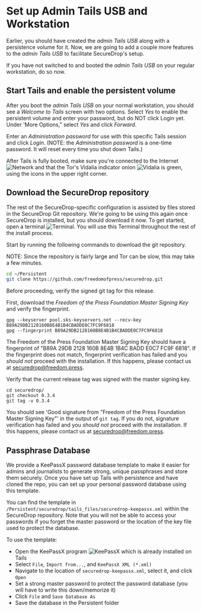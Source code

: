 # Set up Admin Tails USB and Workstation

Earlier, you should have created the *admin Tails USB* along with a persistence volume for it. Now, we are going to add a couple more features to the *admin Tails USB* to facilitate SecureDrop's setup.

If you have not switched to and booted the *admin Tails USB* on your regular workstation, do so now.

## Start Tails and enable the persistent volume

After you boot the *admin Tails USB* on your normal workstation, you should see a *Welcome to Tails* screen with two options. Select *Yes* to enable the persistent volume and enter your password, but do NOT click Login yet. Under 'More Options," select *Yes* and click *Forward*.

Enter an *Administration password* for use with this specific Tails session and click *Login*. (NOTE: the *Administration password* is a one-time password. It will reset every time you shut down Tails.)

After Tails is fully booted, make sure you're connected to the Internet ![Network](../images/network-wired.png) and that the Tor's Vidalia indicator onion ![Vidalia](../images/vidalia.png) is green, using the icons in the upper right corner.

## Download the SecureDrop repository

The rest of the SecureDrop-specific configuration is assisted by files stored in the SecureDrop Git repository. We're going to be using this again once SecureDrop is installed, but you should download it now. To get started, open a terminal ![Terminal](../images/terminal.png). You will use this Terminal throughout the rest of the install process.

Start by running the following commands to download the git repository.

NOTE: Since the repository is fairly large and Tor can be slow, this may take a few minutes.

```sh
cd ~/Persistent
git clone https://github.com/freedomofpress/securedrop.git
```

Before proceeding, verify the signed git tag for this release.

First, download the *Freedom of the Press Foundation Master Signing Key* and verify the fingerprint.

    gpg --keyserver pool.sks-keyservers.net --recv-key B89A29DB2128160B8E4B1B4CBADDE0C7FC9F6818
    gpg --fingerprint B89A29DB2128160B8E4B1B4CBADDE0C7FC9F6818

The Freedom of the Press Foundation Master Signing Key should have a fingerprint of "B89A 29DB 2128 160B 8E4B  1B4C BADD E0C7 FC9F 6818". If the fingerprint does not match, fingerprint verification has failed and you *should not* proceed with the installation. If this happens, please contact us at securedrop@freedom.press.

Verify that the current release tag was signed with the master signing key.

    cd securedrop/
    git checkout 0.3.4
    git tag -v 0.3.4

You should see 'Good signature from "Freedom of the Press Foundation Master Signing Key"' in the output of `git tag`. If you do not, signature verification has failed and you *should not* proceed with the installation. If this happens, please contact us at securedrop@freedom.press.

## Passphrase Database

We provide a KeePassX password database template to make it easier for admins and journalists to generate strong, unique passphrases and store them securely. Once you have set up Tails with persistence and have cloned the repo, you can set up your personal password database using this template.

You can find the template in `/Persistent/securedrop/tails_files/securedrop-keepassx.xml` within the SecureDrop repository. Note that you will not be able to access your passwords if you forget the master password or the location of the key file used to protect the database.

To use the template:

 * Open the KeePassX program ![KeePassX](../images/keepassx.png) which is already installed on Tails
 * Select `File`, `Import from...`, and `KeePassX XML (*.xml)`
 * Navigate to the location of `securedrop-keepassx.xml`, select it, and click `Open`
 * Set a strong master password to protect the password database (you will have to write this down/memorize it)
 * Click `File` and `Save Database As`
 * Save the database in the Persistent folder


